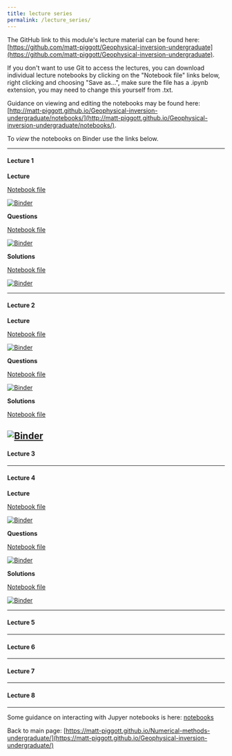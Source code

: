 ```yaml
---
title: lecture series
permalink: /lecture_series/
---
```


The GitHub link to this module's lecture material can be found here:
[https://github.com/matt-piggott/Geophysical-inversion-undergraduate](https://github.com/matt-piggott/Geophysical-inversion-undergraduate).


If you don't want to use Git to access the lectures, you can download individual lecture notebooks by clicking on the "Notebook file" links below, right clicking and choosing "Save as...", make sure the file has a .ipynb extension, you may need to change this yourself from .txt.

Guidance on viewing and editing the notebooks may be found here:
[http://matt-piggott.github.io/Geophysical-inversion-undergraduate/notebooks/](http://matt-piggott.github.io/Geophysical-inversion-undergraduate/notebooks/).

To *view* the notebooks on Binder use the links below.


---

#### Lecture 1

**Lecture**

[Notebook file](https://raw.githubusercontent.com/matt-piggott/Geophysical-inversion-undergraduate/main/lectures-2023/L1/L1.ipynb)

[![Binder](https://mybinder.org/badge_logo.svg)](https://mybinder.org/v2/gh/matt-piggott/Geophysical-inversion-undergraduate/HEAD?filepath=lectures-2023%2FL1%2FL1.ipynb)

**Questions**

[Notebook file](https://raw.githubusercontent.com/matt-piggott/Geophysical-inversion-undergraduate/main/lectures-2023/L1/L1-homework.ipynb)

[![Binder](https://mybinder.org/badge_logo.svg)](https://mybinder.org/v2/gh/matt-piggott/Geophysical-inversion-undergraduate/HEAD?filepath=lectures-2023%2FL1%2FL1-homework.ipynb)

**Solutions**

[Notebook file](https://raw.githubusercontent.com/matt-piggott/Geophysical-inversion-undergraduate/main/lectures-2023/L1/L1-homework-solutions.ipynb)

[![Binder](https://mybinder.org/badge_logo.svg)](https://mybinder.org/v2/gh/matt-piggott/Geophysical-inversion-undergraduate/HEAD?filepath=lectures-2023%2FL1%2FL1-homework-solutions.ipynb)


---

#### Lecture 2

**Lecture**

[Notebook file](https://raw.githubusercontent.com/matt-piggott/Geophysical-inversion-undergraduate/main/lectures-2023/L2/L2.ipynb)

[![Binder](https://mybinder.org/badge_logo.svg)](https://mybinder.org/v2/gh/matt-piggott/Geophysical-inversion-undergraduate/HEAD?filepath=lectures-2023%2FL2%2FL2.ipynb)

**Questions**

[Notebook file](https://raw.githubusercontent.com/matt-piggott/Geophysical-inversion-undergraduate/main/lectures-2023/L2/L2-homework.ipynb)

[![Binder](https://mybinder.org/badge_logo.svg)](https://mybinder.org/v2/gh/matt-piggott/Geophysical-inversion-undergraduate/HEAD?filepath=lectures-2023%2FL2%2FL2-homework.ipynb)

**Solutions**

[Notebook file](https://raw.githubusercontent.com/matt-piggott/Geophysical-inversion-undergraduate/main/lectures-2023/L2/L2-homework-solutions.ipynb)

[![Binder](https://mybinder.org/badge_logo.svg)](https://mybinder.org/v2/gh/matt-piggott/Geophysical-inversion-undergraduate/HEAD?filepath=lectures-2023%2FL2%2FL2-homework-solutions.ipynb)
---

#### Lecture 3


---

#### Lecture 4

**Lecture**

[Notebook file](https://raw.githubusercontent.com/matt-piggott/Geophysical-inversion-undergraduate/main/lectures-2023/L4/L4.ipynb)

[![Binder](https://mybinder.org/badge_logo.svg)](https://mybinder.org/v2/gh/matt-piggott/Geophysical-inversion-undergraduate/HEAD?filepath=lectures-2023%2FL4%2FL4.ipynb)

**Questions**

[Notebook file](https://raw.githubusercontent.com/matt-piggott/Geophysical-inversion-undergraduate/main/lectures-2023/L4/L4-homework.ipynb)

[![Binder](https://mybinder.org/badge_logo.svg)](https://mybinder.org/v2/gh/matt-piggott/Geophysical-inversion-undergraduate/HEAD?filepath=lectures-2023%2FL4%2FL4-homework.ipynb)

**Solutions**

[Notebook file](https://raw.githubusercontent.com/matt-piggott/Geophysical-inversion-undergraduate/main/lectures-2023/L4/L4-homework-solutions.ipynb)

[![Binder](https://mybinder.org/badge_logo.svg)](https://mybinder.org/v2/gh/matt-piggott/Geophysical-inversion-undergraduate/HEAD?filepath=lectures-2023%2FL4%2FL4-homework-solutions.ipynb)

---

#### Lecture 5


---

#### Lecture 6


---

#### Lecture 7


---

#### Lecture 8




---


Some guidance on interacting with Jupyer notebooks is here: [notebooks](https://matt-piggott.github.io/Geophysical-inversion-undergraduate/notebooks/)


Back to main page: [https://matt-piggott.github.io/Numerical-methods-undergraduate/](https://matt-piggott.github.io/Geophysical-inversion-undergraduate/)
